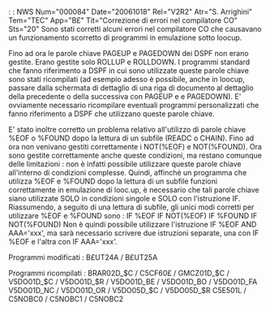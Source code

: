  :  : NWS Num="000084" Date="20061018" Rel="V2R2" Atr="S. Arrighini" Tem="TEC" App="B£" Tit="Correzione di errori nel compilatore CO" Sts="20"
Sono stati corretti alcuni errori nel compilatore CO che causavano un funzionamento scorretto di programmi in emulazione sotto loocup.

Fino ad ora le parole chiave PAGEUP e PAGEDOWN dei DSPF non erano gestite. Erano gestite solo ROLLUP
e ROLLDOWN.
I programmi standard che fanno riferimento a DSPF in cui sono utilizzate queste parole chiave sono
stati ricompilati (ad esempio adesso è possibile, anche in loocup, passare dalla schermata di dettaglio di una riga di documento al dettaglio della precedente o della successiva con PAGEUP e e PAGEDOWN).
E' ovviamente necessario ricompilare eventuali programmi personalizzati che fanno riferimento a DSPF
che utilizzano queste parole chiave.

E' stato inoltre corretto un problema relativo all'utilizzo di parole chiave %EOF o %FOUND dopo la
lettura di un subfile (READC o CHAIN).
Fino ad ora non venivano gestiti correttamente i NOT(%EOF) e NOT(%FOUND).
Ora sono gestite correttamente anche queste condizioni, ma restano comunque delle limitazioni :  non è
infatti possibile utilizzare queste parole chiave all'interno di condizioni complesse.
Quindi, affinché un programma che utilizza %EOF e %FOUND dopo la lettura di un subfile funzioni correttamente in emulazione di looc.up, è necessario che tali parole chiave siano utilizzate SOLO in
condizioni singole e SOLO con l'istruzione IF.
Riassumendo, a seguito di una lettura di subfile, gli unici modi corretti per utilizzare %EOF e %FOUND sono : 
IF %EOF
IF NOT(%EOF)
IF %FOUND
IF NOT(%FOUND)
Non è quindi possibile utilizzare l'istruzione IF %EOF AND AAA='xxx', ma sarà necessario scrivere due istruzioni separate, una con IF %EOF e l'altra con IF AAA='xxx'.

Programmi modificati : 
B£UT24A / B£UT25A

Programmi ricompilati : 
BRAR02D_$C / C5CF60£ / GMCZ01D_$C / V5DO01D_$C / V5DO01D_$R / V5DO01D_BE / V5DO01D_BO / V5DO01D_FA
V5DO01D_NC / V5DO01D_OR / V5DO05D_$C / V5DO05D_$R
C5E501L / C5NOBC0 / C5NOBC1 / C5NOBC2
